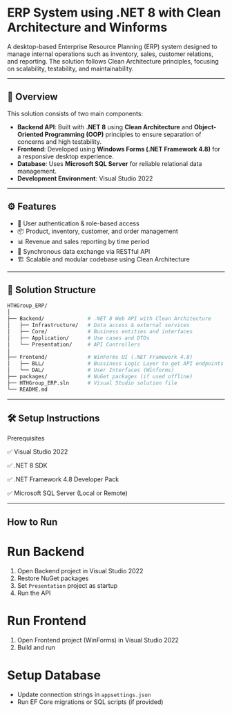 ﻿# ERP System using .NET 8 with Clean Architecture and Winforms

A desktop-based Enterprise Resource Planning (ERP) system designed to manage internal operations such as inventory, sales, customer relations, and reporting. The solution follows Clean Architecture principles, focusing on scalability, testability, and maintainability.

---

## 📌 Overview

This solution consists of two main components:

- **Backend API**: Built with **.NET 8** using **Clean Architecture** and **Object-Oriented Programming (OOP)** principles to ensure separation of concerns and high testability.
- **Frontend**: Developed using **Windows Forms (.NET Framework 4.8)** for a responsive desktop experience.
- **Database**: Uses **Microsoft SQL Server** for reliable relational data management.
- **Development Environment**: Visual Studio 2022

---

## ⚙️ Features

- 🔐 User authentication & role-based access
- 📦 Product, inventory, customer, and order management
- 📊 Revenue and sales reporting by time period
- 🔄 Synchronous data exchange via RESTful API
- 🏗️ Scalable and modular codebase using Clean Architecture

---

## 📁 Solution Structure

```bash
HTHGroup_ERP/
│
├── Backend/              # .NET 8 Web API with Clean Architecture
│   ├── Infrastructure/   # Data access & external services
│   ├── Core/             # Business entities and interfaces
│   ├── Application/      # Use cases and DTOs
│   └── Presentation/     # API Controllers
│
├── Frontend/             # WinForms UI (.NET Framework 4.8)
│   ├── BLL/              # Bussiness Logic Layer to get API endpoints
│   └── DAL/              # User Interfaces (Winforms)
├── packages/             # NuGet packages (if used offline)
├── HTHGroup_ERP.sln      # Visual Studio solution file
└── README.md

```

---

## 🛠️ Setup Instructions
Prerequisites

✅ Visual Studio 2022

✅ .NET 8 SDK

✅ .NET Framework 4.8 Developer Pack

✅ Microsoft SQL Server (Local or Remote)

---

## How to Run

# Run Backend
1. Open Backend project in Visual Studio 2022
2. Restore NuGet packages
3. Set `Presentation` project as startup
4. Run the API

# Run Frontend
1. Open Frontend project (WinForms) in Visual Studio 2022
2. Build and run

# Setup Database
- Update connection strings in `appsettings.json`
- Run EF Core migrations or SQL scripts (if provided)
